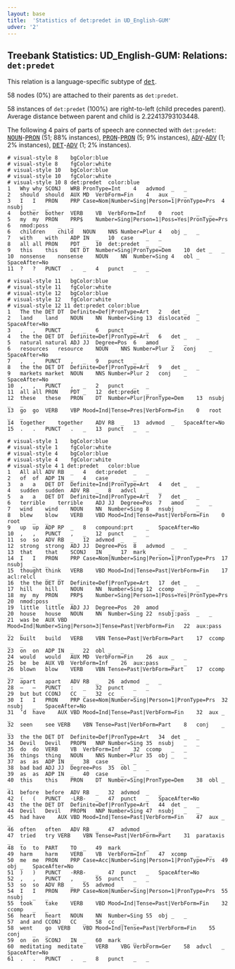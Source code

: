 ```yaml
---
layout: base
title:  'Statistics of det:predet in UD_English-GUM'
udver: '2'
---
```


## Treebank Statistics: UD_English-GUM: Relations: `det:predet`

This relation is a language-specific subtype of <tt><a href="en_gum-dep-det.html">det</a></tt>.

58 nodes (0%) are attached to their parents as `det:predet`.

58 instances of `det:predet` (100%) are right-to-left (child precedes parent).
Average distance between parent and child is 2.22413793103448.

The following 4 pairs of parts of speech are connected with `det:predet`: <tt><a href="en_gum-pos-NOUN.html">NOUN</a></tt>-<tt><a href="en_gum-pos-PRON.html">PRON</a></tt> (51; 88% instances), <tt><a href="en_gum-pos-PRON.html">PRON</a></tt>-<tt><a href="en_gum-pos-PRON.html">PRON</a></tt> (5; 9% instances), <tt><a href="en_gum-pos-ADV.html">ADV</a></tt>-<tt><a href="en_gum-pos-ADV.html">ADV</a></tt> (1; 2% instances), <tt><a href="en_gum-pos-DET.html">DET</a></tt>-<tt><a href="en_gum-pos-ADV.html">ADV</a></tt> (1; 2% instances).


~~~ conllu
# visual-style 8	bgColor:blue
# visual-style 8	fgColor:white
# visual-style 10	bgColor:blue
# visual-style 10	fgColor:white
# visual-style 10 8 det:predet	color:blue
1	Why	why	SCONJ	WRB	PronType=Int	4	advmod	_	_
2	should	should	AUX	MD	VerbForm=Fin	4	aux	_	_
3	I	I	PRON	PRP	Case=Nom|Number=Sing|Person=1|PronType=Prs	4	nsubj	_	_
4	bother	bother	VERB	VB	VerbForm=Inf	0	root	_	_
5	my	my	PRON	PRP$	Number=Sing|Person=1|Poss=Yes|PronType=Prs	6	nmod:poss	_	_
6	children	child	NOUN	NNS	Number=Plur	4	obj	_	_
7	with	with	ADP	IN	_	10	case	_	_
8	all	all	PRON	PDT	_	10	det:predet	_	_
9	this	this	DET	DT	Number=Sing|PronType=Dem	10	det	_	_
10	nonsense	nonsense	NOUN	NN	Number=Sing	4	obl	_	SpaceAfter=No
11	?	?	PUNCT	.	_	4	punct	_	_

~~~


~~~ conllu
# visual-style 11	bgColor:blue
# visual-style 11	fgColor:white
# visual-style 12	bgColor:blue
# visual-style 12	fgColor:white
# visual-style 12 11 det:predet	color:blue
1	The	the	DET	DT	Definite=Def|PronType=Art	2	det	_	_
2	land	land	NOUN	NN	Number=Sing	13	dislocated	_	SpaceAfter=No
3	,	,	PUNCT	,	_	6	punct	_	_
4	the	the	DET	DT	Definite=Def|PronType=Art	6	det	_	_
5	natural	natural	ADJ	JJ	Degree=Pos	6	amod	_	_
6	resources	resource	NOUN	NNS	Number=Plur	2	conj	_	SpaceAfter=No
7	,	,	PUNCT	,	_	9	punct	_	_
8	the	the	DET	DT	Definite=Def|PronType=Art	9	det	_	_
9	markets	market	NOUN	NNS	Number=Plur	2	conj	_	SpaceAfter=No
10	,	,	PUNCT	,	_	2	punct	_	_
11	all	all	PRON	PDT	_	12	det:predet	_	_
12	these	these	PRON	DT	Number=Plur|PronType=Dem	13	nsubj	_	_
13	go	go	VERB	VBP	Mood=Ind|Tense=Pres|VerbForm=Fin	0	root	_	_
14	together	together	ADV	RB	_	13	advmod	_	SpaceAfter=No
15	.	.	PUNCT	.	_	13	punct	_	_

~~~


~~~ conllu
# visual-style 1	bgColor:blue
# visual-style 1	fgColor:white
# visual-style 4	bgColor:blue
# visual-style 4	fgColor:white
# visual-style 4 1 det:predet	color:blue
1	All	all	ADV	RB	_	4	det:predet	_	_
2	of	of	ADP	IN	_	4	case	_	_
3	a	a	DET	DT	Definite=Ind|PronType=Art	4	det	_	_
4	sudden	sudden	ADV	RB	_	8	advcl	_	_
5	a	a	DET	DT	Definite=Ind|PronType=Art	7	det	_	_
6	terrible	terrible	ADJ	JJ	Degree=Pos	7	amod	_	_
7	wind	wind	NOUN	NN	Number=Sing	8	nsubj	_	_
8	blew	blow	VERB	VBD	Mood=Ind|Tense=Past|VerbForm=Fin	0	root	_	_
9	up	up	ADP	RP	_	8	compound:prt	_	SpaceAfter=No
10	,	,	PUNCT	,	_	12	punct	_	_
11	so	so	ADV	RB	_	12	advmod	_	_
12	strong	strong	ADJ	JJ	Degree=Pos	8	advmod	_	_
13	that	that	SCONJ	IN	_	17	mark	_	_
14	I	I	PRON	PRP	Case=Nom|Number=Sing|Person=1|PronType=Prs	17	nsubj	_	_
15	thought	think	VERB	VBD	Mood=Ind|Tense=Past|VerbForm=Fin	17	acl:relcl	_	_
16	the	the	DET	DT	Definite=Def|PronType=Art	17	det	_	_
17	hill	hill	NOUN	NN	Number=Sing	12	ccomp	_	_
18	my	my	PRON	PRP$	Number=Sing|Person=1|Poss=Yes|PronType=Prs	20	nmod:poss	_	_
19	little	little	ADJ	JJ	Degree=Pos	20	amod	_	_
20	house	house	NOUN	NN	Number=Sing	22	nsubj:pass	_	_
21	was	be	AUX	VBD	Mood=Ind|Number=Sing|Person=3|Tense=Past|VerbForm=Fin	22	aux:pass	_	_
22	built	build	VERB	VBN	Tense=Past|VerbForm=Part	17	ccomp	_	_
23	on	on	ADP	IN	_	22	obl	_	_
24	would	would	AUX	MD	VerbForm=Fin	26	aux	_	_
25	be	be	AUX	VB	VerbForm=Inf	26	aux:pass	_	_
26	blown	blow	VERB	VBN	Tense=Past|VerbForm=Part	17	ccomp	_	_
27	apart	apart	ADV	RB	_	26	advmod	_	_
28	–	–	PUNCT	:	_	32	punct	_	_
29	but	but	CCONJ	CC	_	32	cc	_	_
30	I	I	PRON	PRP	Case=Nom|Number=Sing|Person=1|PronType=Prs	32	nsubj	_	SpaceAfter=No
31	’d	have	AUX	VBD	Mood=Ind|Tense=Past|VerbForm=Fin	32	aux	_	_
32	seen	see	VERB	VBN	Tense=Past|VerbForm=Part	8	conj	_	_
33	the	the	DET	DT	Definite=Def|PronType=Art	34	det	_	_
34	Devil	Devil	PROPN	NNP	Number=Sing	35	nsubj	_	_
35	do	do	VERB	VB	VerbForm=Inf	32	ccomp	_	_
36	things	thing	NOUN	NNS	Number=Plur	35	obj	_	_
37	as	as	ADP	IN	_	38	case	_	_
38	bad	bad	ADJ	JJ	Degree=Pos	35	obl	_	_
39	as	as	ADP	IN	_	40	case	_	_
40	this	this	PRON	DT	Number=Sing|PronType=Dem	38	obl	_	_
41	before	before	ADV	RB	_	32	advmod	_	_
42	(	(	PUNCT	-LRB-	_	47	punct	_	SpaceAfter=No
43	the	the	DET	DT	Definite=Def|PronType=Art	44	det	_	_
44	Devil	Devil	PROPN	NNP	Number=Sing	47	nsubj	_	_
45	had	have	AUX	VBD	Mood=Ind|Tense=Past|VerbForm=Fin	47	aux	_	_
46	often	often	ADV	RB	_	47	advmod	_	_
47	tried	try	VERB	VBN	Tense=Past|VerbForm=Part	31	parataxis	_	_
48	to	to	PART	TO	_	49	mark	_	_
49	harm	harm	VERB	VB	VerbForm=Inf	47	xcomp	_	_
50	me	me	PRON	PRP	Case=Acc|Number=Sing|Person=1|PronType=Prs	49	obj	_	SpaceAfter=No
51	)	)	PUNCT	-RRB-	_	47	punct	_	SpaceAfter=No
52	,	,	PUNCT	,	_	55	punct	_	_
53	so	so	ADV	RB	_	55	advmod	_	_
54	I	I	PRON	PRP	Case=Nom|Number=Sing|Person=1|PronType=Prs	55	nsubj	_	_
55	took	take	VERB	VBD	Mood=Ind|Tense=Past|VerbForm=Fin	32	ccomp	_	_
56	heart	heart	NOUN	NN	Number=Sing	55	obj	_	_
57	and	and	CCONJ	CC	_	58	cc	_	_
58	went	go	VERB	VBD	Mood=Ind|Tense=Past|VerbForm=Fin	55	conj	_	_
59	on	on	SCONJ	IN	_	60	mark	_	_
60	meditating	meditate	VERB	VBG	VerbForm=Ger	58	advcl	_	SpaceAfter=No
61	.	.	PUNCT	.	_	8	punct	_	_

~~~


